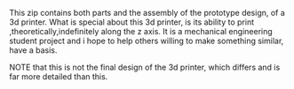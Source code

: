This zip contains both parts and the assembly of the prototype design, of a 3d printer. What is special about this 3d printer, is its ability to
print ,theoretically,indefinitely along the z axis. 
It is a mechanical engineering student project and i hope to help others willing to make something similar, have a basis.

NOTE that this is not the final design of the 3d printer, which differs and is far more detailed than this.
